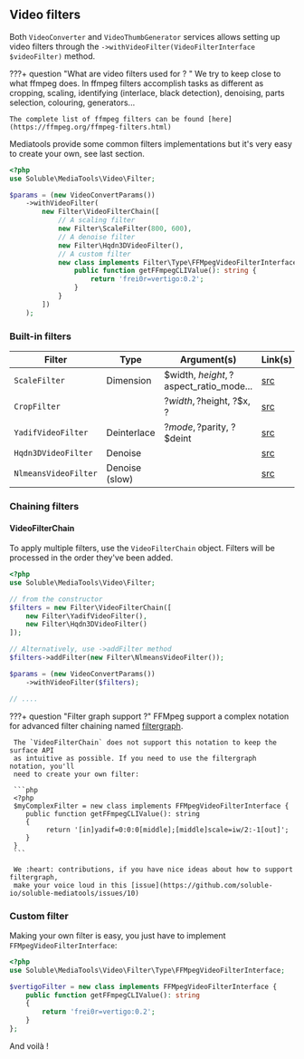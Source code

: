 

## Video filters

Both `VideoConverter` and `VideoThumbGenerator` services allows setting up video filters through
the `->withVideoFilter(VideoFilterInterface $videoFilter)` method. 

???+ question "What are video filters used for ? "
    We try to keep close to what ffmpeg does. In ffmpeg 
    filters accomplish tasks as different as cropping, scaling, 
    identifying (interlace, black detection), denoising, parts selection, 
    colouring, generators...
    
    The complete list of ffmpeg filters can be found [here](https://ffmpeg.org/ffmpeg-filters.html)
 
 
Mediatools provide some common filters implementations but it's very easy to create your own, see last section.

```php
<?php
use Soluble\MediaTools\Video\Filter;

$params = (new VideoConvertParams())
    ->withVideoFilter(
        new Filter\VideoFilterChain([
            // A scaling filter
            new Filter\ScaleFilter(800, 600),
            // A denoise filter
            new Filter\Hqdn3DVideoFilter(),
            // A custom filter
            new class implements Filter\Type\FFMpegVideoFilterInterface {
                public function getFFmpegCLIValue(): string {
                    return 'frei0r=vertigo:0.2';
                }
            }
        ])
    );

```
   
### Built-in filters    


| Filter                   | Type          | Argument(s)                            | Link(s)    | 
| ------------------------ | ------------- | -------------------------------------- | ---------- |
| `ScaleFilter`            | Dimension     | $width, $height, ?$aspect_ratio_mode...   | [src](https://github.com/soluble-io/soluble-mediatools/blob/master/src/Video/Filter/ScaleFilter.php) |
| `CropFilter`             |               | ?$width, ?$height, ?$x, ?              | [src](https://github.com/soluble-io/soluble-mediatools/blob/master/src/Video/Filter/CropFilter.php) |            
| `YadifVideoFilter`       | Deinterlace   | ?$mode, ?$parity, ?$deint              | [src](https://github.com/soluble-io/soluble-mediatools/blob/master/src/Video/Filter/YadifVideoFilter.php) |            
| `Hqdn3DVideoFilter`      | Denoise       |                                        | [src](https://github.com/soluble-io/soluble-mediatools/blob/master/src/Video/Filter/Hqdn3DVideoFilter.php) |           
| `NlmeansVideoFilter`     | Denoise (slow)|                                        | [src](https://github.com/soluble-io/soluble-mediatools/blob/master/src/Video/Filter/NlmeansVideoFilter.php) |         


### Chaining filters

#### VideoFilterChain

To apply multiple filters, use the `VideoFilterChain` object. Filters will be processed
in the order they've been added.

```php
<?php
use Soluble\MediaTools\Video\Filter;

// from the constructor
$filters = new Filter\VideoFilterChain([    
    new Filter\YadifVideoFilter(),
    new Filter\Hqdn3DVideoFilter() 
]);

// Alternatively, use ->addFilter method
$filters->addFilter(new Filter\NlmeansVideoFilter());

$params = (new VideoConvertParams())
    ->withVideoFilter($filters);

// ....

```

???+ question "Filter graph support ?"
     FFMpeg support a complex notation for advanced filter chaining named
     [filtergraph](http://ffmpeg.org/ffmpeg-filters.html#Filtergraph-description).
     
     The `VideoFilterChain` does not support this notation to keep the surface API
     as intuitive as possible. If you need to use the filtergraph notation, you'll 
     need to create your own filter:   
     
     ```php
     <?php
     $myComplexFilter = new class implements FFMpegVideoFilterInterface {
        public function getFFmpegCLIValue(): string
        {
             return '[in]yadif=0:0:0[middle];[middle]scale=iw/2:-1[out]';
        }
     }
     ```
   
     We :heart: contributions, if you have nice ideas about how to support filtergraph, 
     make your voice loud in this [issue](https://github.com/soluble-io/soluble-mediatools/issues/10)
    

### Custom filter

Making your own filter is easy, you just have to implement `FFMpegVideoFilterInterface`:

```php
<?php
use Soluble\MediaTools\Video\Filter\Type\FFMpegVideoFilterInterface;

$vertigoFilter = new class implements FFMpegVideoFilterInterface {
    public function getFFmpegCLIValue(): string
    {
        return 'frei0r=vertigo:0.2';
    }
};

```

And voilà !







